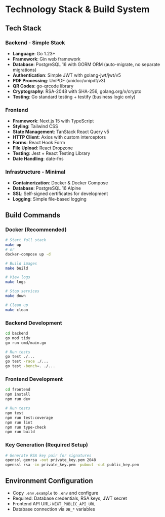 # Technology Stack & Build System

## Tech Stack

### Backend - Simple Stack
- **Language**: Go 1.23+ 
- **Framework**: Gin web framework
- **Database**: PostgreSQL 16 with GORM ORM (auto-migrate, no separate migrations)
- **Authentication**: Simple JWT with golang-jwt/jwt/v5
- **PDF Processing**: UniPDF (unidoc/unipdf/v3)
- **QR Codes**: go-qrcode library
- **Cryptography**: RSA-2048 with SHA-256, golang.org/x/crypto
- **Testing**: Go standard testing + testify (business logic only)

### Frontend
- **Framework**: Next.js 15 with TypeScript
- **Styling**: Tailwind CSS
- **State Management**: TanStack React Query v5
- **HTTP Client**: Axios with custom interceptors
- **Forms**: React Hook Form
- **File Upload**: React Dropzone
- **Testing**: Jest + React Testing Library
- **Date Handling**: date-fns

### Infrastructure - Minimal
- **Containerization**: Docker & Docker Compose
- **Database**: PostgreSQL 16 Alpine
- **SSL**: Self-signed certificates for development
- **Logging**: Simple file-based logging

## Build Commands

### Docker (Recommended)
```bash
# Start full stack
make up
# or
docker-compose up -d

# Build images
make build

# View logs
make logs

# Stop services
make down

# Clean up
make clean
```

### Backend Development
```bash
cd backend
go mod tidy
go run cmd/main.go

# Run tests
go test ./...
go test -race ./...
go test -bench=. ./...
```

### Frontend Development
```bash
cd frontend
npm install
npm run dev

# Run tests
npm test
npm run test:coverage
npm run lint
npm run type-check
npm run build
```

### Key Generation (Required Setup)
```bash
# Generate RSA key pair for signatures
openssl genrsa -out private_key.pem 2048
openssl rsa -in private_key.pem -pubout -out public_key.pem
```

## Environment Configuration
- Copy `.env.example` to `.env` and configure
- Required: Database credentials, RSA keys, JWT secret
- Frontend API URL: `NEXT_PUBLIC_API_URL`
- Database connection via `DB_*` variables